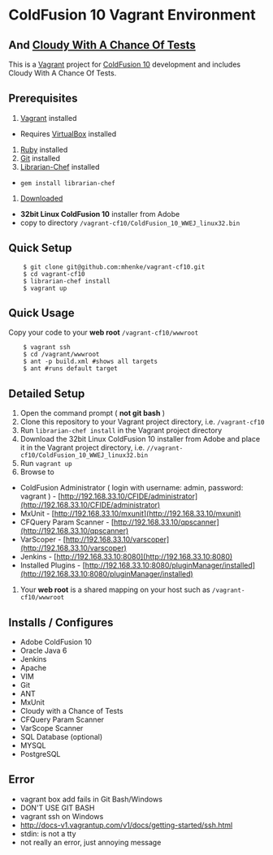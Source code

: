# ColdFusion 10 Vagrant Environment
## And [Cloudy With A Chance Of Tests](https://github.com/mhenke/Cloudy-With-A-Chance-Of-Tests)

This is a [Vagrant](http://vagrantup.com) project for [ColdFusion 10](http://www.adobe.com/products/coldfusion-family.html) development and includes Cloudy With A Chance Of Tests.

## Prerequisites
1. [Vagrant](http://downloads.vagrantup.com) installed
 - Requires [VirtualBox](https://www.virtualbox.org/wiki/Downloads) installed
1. [Ruby](http://www.ruby-lang.org/en/downloads) installed 
1. [Git](http://git-scm.com/downloads) installed  
1. [Librarian-Chef](https://github.com/applicationsonline/librarian-chef) installed
 - ```gem install librarian-chef```
1. [Downloaded](https://www.adobe.com/cfusion/tdrc/index.cfm?product=coldfusion) 
 - **32bit Linux ColdFusion 10** installer from Adobe 
 - copy to directory `/vagrant-cf10/ColdFusion_10_WWEJ_linux32.bin`

## Quick Setup
```
    $ git clone git@github.com:mhenke/vagrant-cf10.git
    $ cd vagrant-cf10
    $ librarian-chef install
    $ vagrant up
```

## Quick Usage
  Copy your code to your **web root** ```/vagrant-cf10/wwwroot``` 
```
	$ vagrant ssh
	$ cd /vagrant/wwwroot
	$ ant -p build.xml #shows all targets
	$ ant #runs default target
```

## Detailed Setup
1. Open the command prompt ( **not git bash** )
1. Clone this repository to your Vagrant project directory, i.e. `/vagrant-cf10`
1. Run `librarian-chef install` in the Vagrant project directory
1. Download the 32bit Linux ColdFusion 10 installer from Adobe and place it in the Vagrant project directory, i.e. `//vagrant-cf10/ColdFusion_10_WWEJ_linux32.bin`
1. Run ```vagrant up```
1. Browse to 
 - ColdFusion Administrator ( login with username: admin, password: vagrant ) - [http://192.168.33.10/CFIDE/administrator](http://192.168.33.10/CFIDE/administrator)
 - MxUnit - [http://192.168.33.10/mxunit](http://192.168.33.10/mxunit)
 - CFQuery Param Scanner - [http://192.168.33.10/qpscanner](http://192.168.33.10/qpscanner)
 - VarScoper - [http://192.168.33.10/varscoper](http://192.168.33.10/varscoper)
 - Jenkins - [http://192.168.33.10:8080](http://192.168.33.10:8080)
  - Installed Plugins - [http://192.168.33.10:8080/pluginManager/installed](http://192.168.33.10:8080/pluginManager/installed)

1. Your **web root** is a shared mapping on your host such as ```/vagrant-cf10/wwwroot```

## Installs / Configures
- Adobe ColdFusion 10
- Oracle Java 6
- Jenkins
- Apache
- VIM
- Git
- ANT
- MxUnit
- Cloudy with a Chance of Tests
- CFQuery Param Scanner
- VarScope Scanner
- SQL Database (optional)
 - MYSQL
 - PostgreSQL

## Error
- vagrant box add fails in Git Bash/Windows
 - DON'T USE GIT BASH
- vagrant ssh on Windows
 - http://docs-v1.vagrantup.com/v1/docs/getting-started/ssh.html
- stdin: is not a tty
 - not really an error, just annoying message